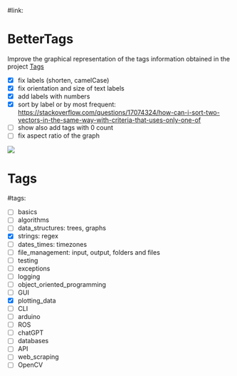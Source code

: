 #link:

# BetterTags
Improve the graphical representation of the tags information obtained in the project [Tags](https://github.com/mhered/cpp_100daysofcode/blob/main/code/Day028_23-04-23/Tags)

- [x] fix labels (shorten, camelCase)
- [x] fix orientation and size of text labels 
- [x] add labels with numbers
- [x] sort by label or by most frequent: https://stackoverflow.com/questions/17074324/how-can-i-sort-two-vectors-in-the-same-way-with-criteria-that-uses-only-one-of
- [ ] show also add tags with 0 count
- [ ] fix aspect ratio of the graph

![](./Day036.png)

# Tags
#tags: 

- [ ] basics
- [ ] algorithms
- [ ] data_structures: trees, graphs
- [x] strings: regex
- [ ] dates_times: timezones
- [ ] file_management: input, output, folders and files
- [ ] testing
- [ ] exceptions
- [ ] logging
- [ ] object_oriented_programming
- [ ] GUI
- [x] plotting_data
- [ ] CLI
- [ ] arduino
- [ ] ROS
- [ ] chatGPT
- [ ] databases
- [ ] API
- [ ] web_scraping
- [ ] OpenCV